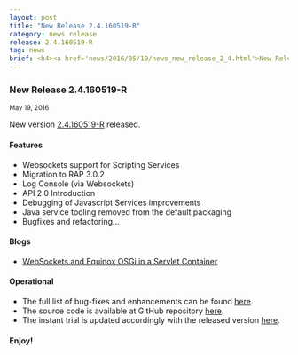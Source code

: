 ```yaml
---
layout: post
title: "New Release 2.4.160519-R"
category: news release
release: 2.4.160519-R
tag: news
brief: <h4><a href='news/2016/05/19/news_new_release_2_4.html'>New Release 2.4.160519-R</a></h4> <sub class="post-info">May 19, 2016</sub><br> Websockets support for Scripting Services, Migration to RAP 3.0.2, API 2.0 Introduction ...<br>
---
```


### New Release 2.4.160519-R

<sub class="post-info">May 19, 2016</sub>
	
New version [2.4.160519-R](http://download.eclipse.org/dirigible/drops/R-2.4-201605191919/index.html) released.

#### Features

* Websockets support for Scripting Services
* Migration to RAP 3.0.2
* Log Console (via Websockets)
* API 2.0 Introduction
* Debugging of Javascript Services improvements
* Java service tooling removed from the default packaging
* Bugfixes and refactoring...

#### Blogs

* [WebSockets and Equinox OSGi in a Servlet Container](http://www.dirigible.io/blogs/2016/05/19/blogs_web_sockets_and_osgi_in_servlet_container.html)

#### Operational

* The full list of bug-fixes and enhancements can be found [here](https://bugs.eclipse.org/bugs/buglist.cgi?bug_status=UNCONFIRMED&bug_status=NEW&bug_status=ASSIGNED&bug_status=REOPENED&bug_status=RESOLVED&bug_status=VERIFIED&bug_status=CLOSED&classification=ECD&columnlist=product%2Ccomponent%2Cassigned_to%2Cbug_status%2Cresolution%2Cshort_desc%2Cchangeddate%2Cversion%2Ctarget_milestone&known_name=Dirigible%202.4&list_id=14031710&product=Dirigible&query_based_on=Dirigible%202.4&query_format=advanced&version=2.4).
* The source code is available at GitHub repository [here](https://github.com/eclipse/dirigible/tree/2.4.160519-R).
* The instant trial is updated accordingly with the released version [here](http://trial.dirigible.io).


#### Enjoy!
